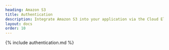 ```yaml
---
heading: Amazon S3
title: Authentication
description: Integrate Amazon S3 into your application via the Cloud Elements APIs.
layout: docs
order: 10
---
```


{% include authentication.md %}
